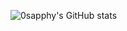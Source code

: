 ![0sapphy's GitHub stats](https://github-readme-stats.vercel.app/api?username=0sapphy&show_icons=true&theme=radical)
